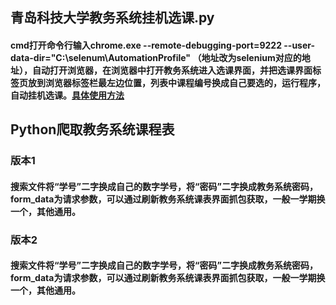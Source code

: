 ## 青岛科技大学教务系统挂机选课.py
#### cmd打开命令行输入chrome.exe --remote-debugging-port=9222 --user-data-dir="C:\selenum\AutomationProfile" （地址改为selenium对应的地址），自动打开浏览器，在浏览器中打开教务系统进入选课界面，并把选课界面标签页放到浏览器标签栏最左边位置，列表中课程编号换成自己要选的，运行程序，自动挂机选课。[具体使用方法](https://blog.csdn.net/nings666/article/details/134467103?spm=1001.2101.3001.6650.4&utm_medium=distribute.pc_relevant.none-task-blog-2%7Edefault%7EYuanLiJiHua%7EPosition-4-134467103-blog-89151988.235%5Ev40%5Epc_relevant_rights_sort&depth_1-utm_source=distribute.pc_relevant.none-task-blog-2%7Edefault%7EYuanLiJiHua%7EPosition-4-134467103-blog-89151988.235%5Ev40%5Epc_relevant_rights_sort&utm_relevant_index=9)
## Python爬取教务系统课程表
  ### 版本1
  #### 搜索文件将“学号”二字换成自己的数字学号，将“密码”二字换成教务系统密码，form_data为请求参数，可以通过刷新教务系统课表界面抓包获取，一般一学期换一个，其他通用。
  ### 版本2
  #### 搜索文件将“学号”二字换成自己的数字学号，将“密码”二字换成教务系统密码，form_data为请求参数，可以通过刷新教务系统课表界面抓包获取，一般一学期换一个，其他通用。
